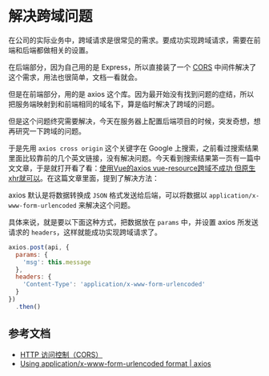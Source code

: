 # 解决跨域问题

在公司的实际业务中，跨域请求是很常见的需求。要成功实现跨域请求，需要在前端和后端都做相关的设置。

在后端部分，因为自己用的是 Express，所以直接装了一个 [CORS](https://github.com/expressjs/cors) 中间件解决了这个需求，用法也很简单，文档一看就会。

但是在前端部分，用的是 axios 这个库。因为最开始没有找到问题的症结，所以把服务端映射到和前端相同的域名下，算是临时解决了跨域的问题。

但是这个问题终究需要解决，今天在服务器上配置后端项目的时候，突发奇想，想再研究一下跨域的问题。

于是先用 `axios cross origin` 这个关键字在 Google 上搜索，之前看过搜索结果里面比较靠前的几个英文链接，没有解决问题。今天看到搜索结果第一页有一篇中文文章，于是就打开看了看：[使用Vue的axios vue-resource跨域不成功 但原生xhr就可以](https://segmentfault.com/q/1010000008292792)。在这篇文章里面，提到了解决方法：

axios 默认是将数据转换成 `JSON` 格式发送给后端，可以将数据以 `application/x-www-form-urlencoded` 来解决这个问题。

具体来说，就是要以下面这种方式，把数据放在 `params` 中，并设置 axios 所发送请求的 `headers`，这样就能成功实现跨域请求了。

```javascript
axios.post(api, {
  params: {
    'msg': this.message
  },
  headers: {
    'Content-Type': 'application/x-www-form-urlencoded'
  }
})
  .then()
```

## 参考文档

- [HTTP 访问控制（CORS）](https://developer.mozilla.org/zh-CN/docs/Web/HTTP/Access_control_CORS)
- [Using application/x-www-form-urlencoded format | axios](https://github.com/axios/axios#using-applicationx-www-form-urlencoded-format)
